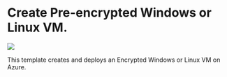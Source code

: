 # Create Pre-encrypted Windows or Linux VM. 

<a href="https://portal.azure.com/#create/Microsoft.Template/uri/https%3A%2F%2Fraw.githubusercontent.com%2FAzure%2Fazure-quickstart-templates%2Fmaster%2F101-diskencryption-create-pre-encrypted-vm%2Fazuredeploy.json" target="_blank">
    <img src="http://azuredeploy.net/deploybutton.png"/>
</a>

This template creates and deploys an Encrypted Windows or Linux VM on Azure.
